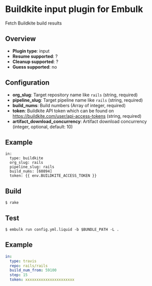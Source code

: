 # Buildkite input plugin for Embulk

Fetch Buildkite build results

## Overview

- **Plugin type**: input
- **Resume supported**: ?
- **Cleanup supported**: ?
- **Guess supported**: no

## Configuration

- **org_slug**: Target repository name like `rails` (string, required)
- **pipeline_slug**: Target pipeline name like `rails` (string, required)
- **build_nums**: Build numbers (Array of integer, required)
- **token**: Buildkite API token which can be found on https://buildkite.com/user/api-access-tokens (string, required)
- **artifact_download_concurrency**: Artifact download concurrency (integer, optional, default: 10)

## Example

```liquid
in:
  type: buildkite
  org_slug: rails
  pipeline_slug: rails
  build_nums: [60894]
  token: {{ env.BUILDKITE_ACCESS_TOKEN }}
```

## Build

```
$ rake
```

## Test

```
$ embulk run config.yml.liquid -b $BUNDLE_PATH -L .
```

## Example

```yaml
in:
  type: travis
  repo: rails/rails
  build_num_from: 59100
  step: 15
  token: xxxxxxxxxxxxxxxxxxxxxx
```
